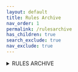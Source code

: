 ```yaml
---
layout: default
title: Rules Archive
nav_order: 1
permalink: /rulesarchive
has_children: true
search_exclude: true
nav_exclude: true
---
```


<details markdown="block">
  <summary>
   RULES ARCHIVE
  </summary>
  {: .text-alpha }
- TOC
{:toc}
</details>
